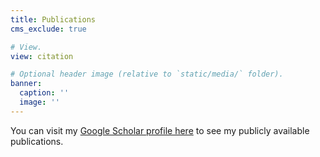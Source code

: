 ```yaml
---
title: Publications
cms_exclude: true

# View.
view: citation

# Optional header image (relative to `static/media/` folder).
banner:
  caption: ''
  image: ''
---
```

You can visit my [Google Scholar profile here](https://scholar.google.com/citations?hl=en&user=lRZCtLMAAAAJ) to see my publicly available publications.